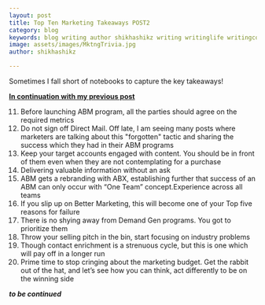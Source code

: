 ```yaml
---
layout: post
title: Top Ten Marketing Takeaways POST2
category: blog
keywords: blog writing author shikhashikz writing writinglife writingcommunity dailyblogpost dailyblogpostchallenge marketing abm
image: assets/images/MktngTrivia.jpg
author: shikhashikz

---
```


Sometimes I fall short of notebooks to capture the key takeaways!

**[In continuation with my previous post](https://shikhashikz.com/Marketing-Trivia-Post1/)**

11.	Before launching ABM program, all the parties should agree on the required metrics
12.	Do not sign off Direct Mail. Off late, I am seeing many posts where marketers are talking about this "forgotten" tactic and sharing the success which they had in their ABM programs
13.	Keep your target accounts engaged with content. You should be in front of them even when they are not contemplating for a purchase
14.	Delivering valuable information without an ask
15.	ABM gets a rebranding with ABX, establishing further that success of an ABM can only occur with “One Team” concept.Experience across all teams
16.	If you slip up on Better Marketing, this will become one of your Top five reasons for failure
17.	There is no shying away from Demand Gen programs. You got to prioritize them
18.	Throw your selling pitch in the bin, start focusing on industry problems
19.	Though contact enrichment is a strenuous cycle, but this is one which will pay off in a longer run
20.	Prime time to stop cringing about the marketing budget. Get the rabbit out of the hat, and let’s see how you can think, act differently to be on the winning side

***to be continued***
